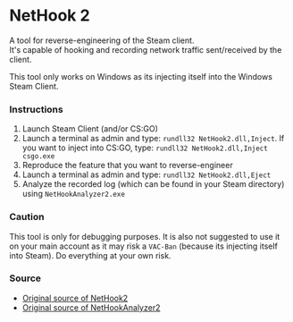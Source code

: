 # NetHook 2

A tool for reverse-engineering of the Steam client.  
It's capable of hooking and recording network traffic sent/received by the client.  
  
This tool only works on Windows as its injecting itself into the Windows Steam Client.
  
### Instructions

1. Launch Steam Client (and/or CS:GO)
2. Launch a terminal as admin and type: `rundll32 NetHook2.dll,Inject`.
If you want to inject into CS:GO, type: `rundll32 NetHook2.dll,Inject csgo.exe`
3. Reproduce the feature that you want to reverse-engineer
4. Launch a terminal as admin and type: `rundll32 NetHook2.dll,Eject`
5. Analyze the recorded log (which can be found in your Steam directory) using 
`NetHookAnalyzer2.exe`  
  
### Caution

This tool is only for debugging purposes. It is also not suggested to use it
on your main account as it may risk a `VAC-Ban` (because its injecting itself 
into Steam). Do everything at your own risk.

### Source

* [Original source of NetHook2](https://github.com/SteamRE/SteamKit/tree/master/Resources/NetHook2)
* [Original source of NetHookAnalyzer2](https://github.com/SteamRE/SteamKit/tree/master/Resources/NetHookAnalyzer2)
